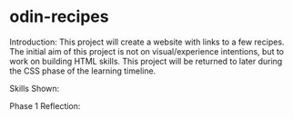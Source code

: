 # odin-recipes
Introduction:
    This project will create a website with links to a few recipes. The initial aim of this project is not on visual/experience intentions, but to work on building HTML skills. This project will be returned to later during the CSS phase of the learning timeline.

Skills Shown:

Phase 1 Reflection: